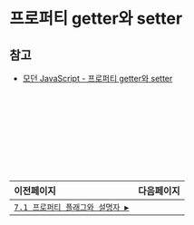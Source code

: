 # 프로퍼티 getter와 setter

## 참고   
- [모던 JavaScript - 프로퍼티 getter와 setter](https://ko.javascript.info/property-accessors)

　   
　   
　   
　 


　   
---   
|이전페이지|다음페이지|
|:---|---:|
|[`7.1 프로퍼티 플래그와 설명자 ▶`](./7.1_property-flags-and-descriptors.md)||